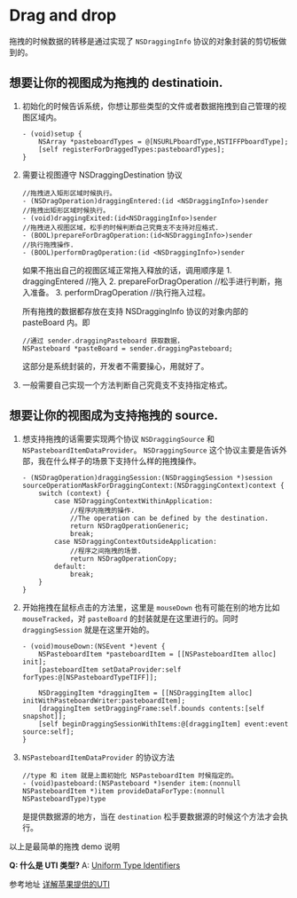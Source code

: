 # Drag and drop 

拖拽的时候数据的转移是通过实现了 `NSDraggingInfo` 协议的对象封装的剪切板做到的。


## 想要让你的视图成为拖拽的 destinatioin.

1. 初始化的时候告诉系统，你想让那些类型的文件或者数据拖拽到自己管理的视图区域内。

    ```
    - (void)setup {
        NSArray *pasteboardTypes = @[NSURLPboardType,NSTIFFPboardType];
        [self registerForDraggedTypes:pasteboardTypes];
    }
    ```

2. 需要让视图遵守 NSDraggingDestination 协议

    ```
    //拖拽进入矩形区域时候执行。
    - (NSDragOperation)draggingEntered:(id <NSDraggingInfo>)sender
    //拖拽出矩形区域时候执行。
    - (void)draggingExited:(id<NSDraggingInfo>)sender
    //拖拽进入视图区域，松手的时候判断自己究竟支不支持对应格式.
    - (BOOL)prepareForDragOperation:(id<NSDraggingInfo>)sender
    //执行拖拽操作.
    - (BOOL)performDragOperation:(id <NSDraggingInfo>)sender
    ```
    如果不拖出自己的视图区域正常拖入释放的话，调用顺序是
        1. draggingEntered  //拖入
        2. prepareForDragOperation //松手进行判断，拖入准备。
        3. performDragOperation  //执行拖入过程。

    所有拖拽的数据都存放在支持 NSDraggingInfo 协议的对象内部的 pasteBoard 内。即
    
    ```
    //通过 sender.draggingPasteboard 获取数据，
    NSPasteboard *pasteBoard = sender.draggingPasteboard;
    ```
    这部分是系统封装的，开发者不需要操心，用就好了。

3. 一般需要自己实现一个方法判断自己究竟支不支持指定格式。

## 想要让你的视图成为支持拖拽的 source.

1. 想支持拖拽的话需要实现两个协议 `NSDraggingSource` 和 `NSPasteboardItemDataProvider`。
    `NSDraggingSource` 这个协议主要是告诉外部，我在什么样子的场景下支持什么样的拖拽操作。
    
    ```
    - (NSDragOperation)draggingSession:(NSDraggingSession *)session sourceOperationMaskForDraggingContext:(NSDraggingContext)context {
        switch (context) {
            case NSDraggingContextWithinApplication: 
                //程序内拖拽的操作.
                //The operation can be defined by the destination.
                return NSDragOperationGeneric;
                break;
            case NSDraggingContextOutsideApplication:
                //程序之间拖拽的场景.
                return NSDragOperationCopy;
            default:
                break;
        }
    }   
    ```

2. 开始拖拽在鼠标点击的方法里，这里是 `mouseDown` 也有可能在别的地方比如 `mouseTracked`，对 `pasteBoard` 的封装就是在这里进行的。同时 `draggingSession` 就是在这里开始的。

    ```
    - (void)mouseDown:(NSEvent *)event {
        NSPasteboardItem *pasteboardItem = [[NSPasteboardItem alloc] init];
        [pasteboardItem setDataProvider:self forTypes:@[NSPasteboardTypeTIFF]];
    
        NSDraggingItem *draggingItem = [[NSDraggingItem alloc] initWithPasteboardWriter:pasteboardItem];
        [draggingItem setDraggingFrame:self.bounds contents:[self snapshot]];
        [self beginDraggingSessionWithItems:@[draggingItem] event:event source:self];
    }
    ```
3. `NSPasteboardItemDataProvider` 的协议方法 

    ```
    //type 和 item 就是上面初始化 NSPasteboardItem 时候指定的。
    - (void)pasteboard:(NSPasteboard *)sender item:(nonnull NSPasteboardItem *)item provideDataForType:(nonnull NSPasteboardType)type
    ```
    是提供数据源的地方，当在 `destination` 松手要数据源的时候这个方法才会执行。

以上是最简单的拖拽 demo 说明


**Q: 什么是 UTI 类型?**
A: [Uniform Type Identifiers](https://developer.apple.com/library/content/documentation/FileManagement/Conceptual/understanding_utis/understand_utis_intro/understand_utis_intro.html) 

参考地址 [详解苹果提供的UTI](https://www.jianshu.com/p/d6fe1e7af9b6)

